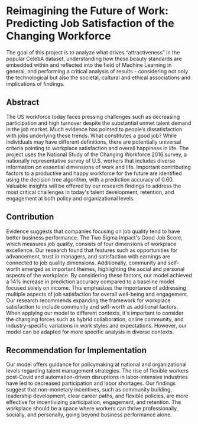 # Reimagining the Future of Work: Predicting Job Satisfaction of the Changing Workforce

The goal of this project is to analyze what drives “attractiveness” in the popular CelebA dataset, understanding how these beauty standards are embedded within and reflected into the field of Machine Learning in general, and performing a critical analysis of results - considering not only the technological but also the societal, cultural and ethical associations and implications of findings.

## Abstract

The US workforce today faces pressing challenges such as decreasing participation and high turnover despite the substantial unmet talent demand in the job market. Much evidence has pointed to people’s dissatisfaction with jobs underlying these trends. What constitutes a good job? While individuals may have different definitions, there are potentially universal criteria pointing to workplace satisfaction and overall happiness in life. The project uses the National Study of the Changing Workforce 2016 survey, a nationally representative survey of U.S. workers that includes diverse information on essential dimensions of work and life. Important contributing factors to a productive and happy workforce for the future are identified using the decision tree algorithm, with a prediction accuracy of 0.60. Valuable insights will be offered by our research findings to address the most critical challenges in today's talent development, retention, and engagement at both policy and organizational levels.


## Contribution

Evidence suggests that companies focusing on job quality tend to have better business performance. The Two Sigma Impact's Good Job Score, which measures job quality, consists of four dimensions of workplace excellence. Our research found that features such as opportunities for advancement, trust in managers, and satisfaction with earnings are connected to job quality dimensions. Additionally, community and self-worth emerged as important themes, highlighting the social and personal aspects of the workplace. By considering these factors, our model achieved a 14% increase in prediction accuracy compared to a baseline model focused solely on income. This emphasizes the importance of addressing multiple aspects of job satisfaction for overall well-being and engagement. Our research recommends expanding the framework for workplace satisfaction to include community and self-worth as additional factors. When applying our model to different contexts, it's important to consider the changing forces such as hybrid collaboration, online community, and industry-specific variations in work styles and expectations. However, our model can be adapted for more specific analysis in diverse contexts.

## Recommendation for Implementation

Our model offers guidance for policymaking at national and organizational levels regarding talent management strategies. The rise of flexible workers post-Covid and automation-driven disruptions in labor-intensive industries have led to decreased participation and labor shortages. Our findings suggest that non-monetary incentives, such as community building, leadership development, clear career paths, and flexible policies, are more effective for incentivizing participation, engagement, and retention. The workplace should be a space where workers can thrive professionally, socially, and personally, going beyond business performance alone.